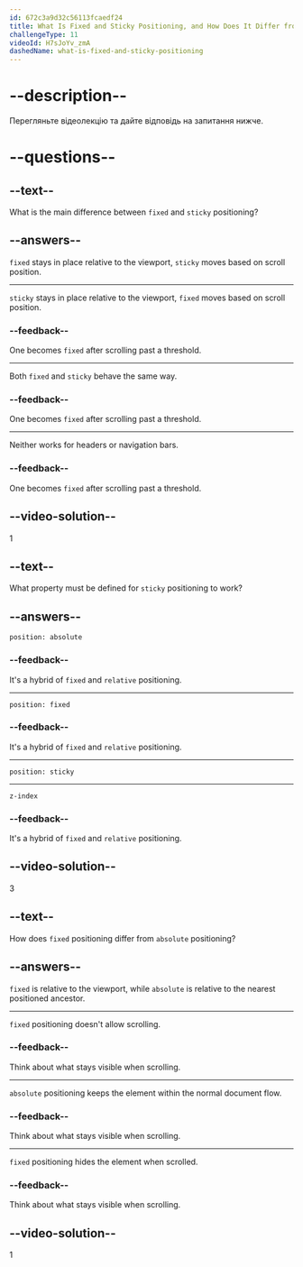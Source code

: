 ```yaml
---
id: 672c3a9d32c56113fcaedf24
title: What Is Fixed and Sticky Positioning, and How Does It Differ from Absolute Positioning?
challengeType: 11
videoId: H7sJoYv_zmA
dashedName: what-is-fixed-and-sticky-positioning
---
```


# --description--

Перегляньте відеолекцію та дайте відповідь на запитання нижче.

# --questions--

## --text--

What is the main difference between `fixed` and `sticky` positioning?

## --answers--

`fixed` stays in place relative to the viewport, `sticky` moves based on scroll position.

---

`sticky` stays in place relative to the viewport, `fixed` moves based on scroll position.

### --feedback--

One becomes `fixed` after scrolling past a threshold.

---

Both `fixed` and `sticky` behave the same way.

### --feedback--

One becomes `fixed` after scrolling past a threshold.

---

Neither works for headers or navigation bars.

### --feedback--

One becomes `fixed` after scrolling past a threshold.

## --video-solution--

1

## --text--

What property must be defined for `sticky` positioning to work?

## --answers--

`position: absolute`

### --feedback--

It's a hybrid of `fixed` and `relative` positioning.

---

`position: fixed`

### --feedback--

It's a hybrid of `fixed` and `relative` positioning.

---

`position: sticky`

---

`z-index`

### --feedback--

It's a hybrid of `fixed` and `relative` positioning.

## --video-solution--

3

## --text--

How does `fixed` positioning differ from `absolute` positioning?

## --answers--

`fixed` is relative to the viewport, while `absolute` is relative to the nearest positioned ancestor.

---

`fixed` positioning doesn't allow scrolling.

### --feedback--

Think about what stays visible when scrolling.

---

`absolute` positioning keeps the element within the normal document flow.

### --feedback--

Think about what stays visible when scrolling.

---

`fixed` positioning hides the element when scrolled.

### --feedback--

Think about what stays visible when scrolling.

## --video-solution--

1
